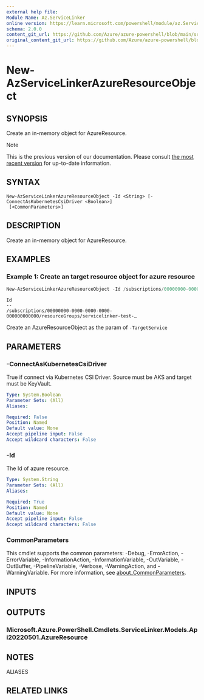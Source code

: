 ```yaml
---
external help file:
Module Name: Az.ServiceLinker
online version: https://learn.microsoft.com/powershell/module/az.ServiceLinker/new-azservicelinkerazureresourceobject
schema: 2.0.0
content_git_url: https://github.com/Azure/azure-powershell/blob/main/src/ServiceLinker/help/New-AzServiceLinkerAzureResourceObject.md
original_content_git_url: https://github.com/Azure/azure-powershell/blob/main/src/ServiceLinker/help/New-AzServiceLinkerAzureResourceObject.md
---
```


# New-AzServiceLinkerAzureResourceObject

## SYNOPSIS
Create an in-memory object for AzureResource.

> [!NOTE]
>This is the previous version of our documentation. Please consult [the most recent version](/powershell/module/az.servicelinker/new-azservicelinkerazureresourceobject) for up-to-date information.

## SYNTAX

```
New-AzServiceLinkerAzureResourceObject -Id <String> [-ConnectAsKubernetesCsiDriver <Boolean>]
 [<CommonParameters>]
```

## DESCRIPTION
Create an in-memory object for AzureResource.

## EXAMPLES

### Example 1: Create an target resource object for azure resource
```powershell
New-AzServiceLinkerAzureResourceObject -Id /subscriptions/00000000-0000-0000-0000-000000000000/resourceGroups/servicelinker-test-group/providers/Microsoft.KeyVault/vaults/servicelinker-test-kv -ConnectAsKubernetesCsiDriver 1
```

```output
Id
--
/subscriptions/00000000-0000-0000-0000-000000000000/resourceGroups/servicelinker-test-…

```

Create an AzureResourceObject as the param of `-TargetService`

## PARAMETERS

### -ConnectAsKubernetesCsiDriver
True if connect via Kubernetes CSI Driver.
Source must be AKS and target must be KeyVault.

```yaml
Type: System.Boolean
Parameter Sets: (All)
Aliases:

Required: False
Position: Named
Default value: None
Accept pipeline input: False
Accept wildcard characters: False
```

### -Id
The Id of azure resource.

```yaml
Type: System.String
Parameter Sets: (All)
Aliases:

Required: True
Position: Named
Default value: None
Accept pipeline input: False
Accept wildcard characters: False
```

### CommonParameters
This cmdlet supports the common parameters: -Debug, -ErrorAction, -ErrorVariable, -InformationAction, -InformationVariable, -OutVariable, -OutBuffer, -PipelineVariable, -Verbose, -WarningAction, and -WarningVariable. For more information, see [about_CommonParameters](http://go.microsoft.com/fwlink/?LinkID=113216).

## INPUTS

## OUTPUTS

### Microsoft.Azure.PowerShell.Cmdlets.ServiceLinker.Models.Api20220501.AzureResource

## NOTES

ALIASES

## RELATED LINKS

